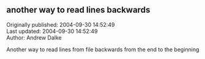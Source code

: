 ## another way to read lines backwards  
Originally published: 2004-09-30 14:52:49  
Last updated: 2004-09-30 14:52:49  
Author: Andrew Dalke  
  
Another way to read lines from file backwards from the end to the beginning